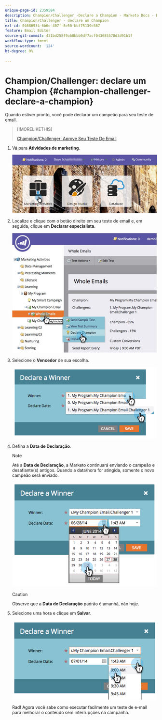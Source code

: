 ```yaml
---
unique-page-id: 2359584
description: Champion/Challenger -Declare a Champion - Marketo Docs - Documentação do produto
title: Champion/Challenger - declare um Champion
exl-id: 04686934-6b6e-407f-8e50-bbf75139e367
feature: Email Editor
source-git-commit: 431bd258f9a68bbb9df7acf043085578d3d91b1f
workflow-type: tm+mt
source-wordcount: '124'
ht-degree: 0%

---
```


# Champion/Challenger: declare um Champion {#champion-challenger-declare-a-champion}

Quando estiver pronto, você pode declarar um campeão para seu teste de email.

>[!MORELIKETHIS]
>
>[Champion/Challenger: Aprove Seu Teste De Email](/help/marketo/product-docs/email-marketing/general/functions-in-the-editor/email-tests-champion-challenger/champion-challenger-approve-your-email-test.md)

1. Vá para **Atividades de marketing**.

   ![](assets/login-marketing-activities-2.png)

1. Localize e clique com o botão direito em seu teste de email e, em seguida, clique em **Declarar especialista**.

   ![](assets/champion4.jpg)

1. Selecione o **Vencedor** de sua escolha.

   ![](assets/image2014-9-15-13-3a33-3a33.png)

1. Defina a **Data de Declaração**.

   >[!NOTE]
   >
   >Até a **Data de Declaração**, a Marketo continuará enviando o campeão e desafiante(s) antigos. Quando a data/hora for atingida, somente o novo campeão será enviado.

   ![](assets/image2014-9-15-13-3a33-3a47.png)

   >[!CAUTION]
   >
   >Observe que a **Data de Declaração** padrão é amanhã, não hoje.

1. Selecione uma hora e clique em **Salvar**.

   ![](assets/image2014-9-15-13-3a33-3a56.png)

   Rad! Agora você sabe como executar facilmente um teste de e-mail para melhorar o conteúdo sem interrupções na campanha.
